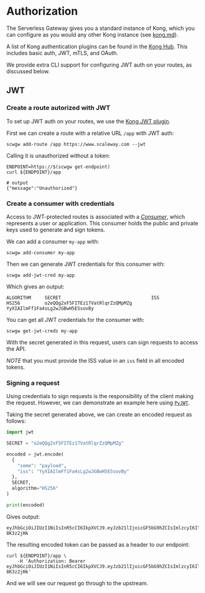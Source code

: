 # Authorization

The Serverless Gateway gives you a standard instance of Kong, which you can configure as you would any other Kong instance (see [kong.md](kong.md)).

A list of Kong authentication plugins can be found in the [Kong Hub](https://docs.konghq.com/hub/?category=authentication). This includes basic auth, JWT, mTLS, and OAuth.

We provide extra CLI support for configuring JWT auth on your routes, as discussed below.

## JWT

### Create a route autorized with JWT

To set up JWT auth on your routes, we use the [Kong JWT plugin](https://docs.konghq.com/hub/kong-inc/jwt/).

First we can create a route with a relative URL `/app` with JWT auth:

```shell
scwgw add-route /app https://www.scaleway.com --jwt
```

Calling it is unauthorized without a token:

```shell
ENDPOINT=https://$(scwgw get-endpoint)
curl ${ENDPOINT}/app

# output
{"message":"Unauthorized"}
```

### Create a consumer with credentials

Access to JWT-protected routes is associated with a [_Consumer_](https://docs.konghq.com/gateway/latest/admin-api/#consumer-object), which represents a user or application. This consumer holds the public and private keys used to generate and sign tokens.

We can add a consumer `my-app` with:

```shell
scwgw add-consumer my-app
```

Then we can generate JWT credentials for this consumer with:

```shell
scwgw add-jwt-cred my-app
```

Which gives an output:

```shell
ALGORITHM     SECRET                                 ISS
HS256         o2eQQg2xF5FITEz17VatRlqrZzQMpMZg       YyXIAIlmFf1Fa4sLg2wJGBwH5ESsovBy
```

You can get all JWT credentials for the consumer with:

```shell
scwgw get-jwt-creds my-app
```

With the secret generated in this request, users can sign requests to access the API.

*NOTE* that you must provide the ISS value in an `iss` field in all encoded tokens.

### Signing a request

Using credentials to sign requests is the responsibility of the client making the request. However, we can demonstrate an example here using [`PyJWT`](https://github.com/jpadilla/pyjwt).

Taking the secret generated above, we can create an encoded request as follows:

```python
import jwt

SECRET = "o2eQQg2xF5FITEz17VatRlqrZzQMpMZg"

encoded = jwt.encode(
  {
    "some": "payload",
    "iss": "YyXIAIlmFf1Fa4sLg2wJGBwH5ESsovBy"
  },
  SECRET,
  algorithm="HS256"
)

print(encoded)
```

Gives output:

```
eyJhbGciOiJIUzI1NiIsInR5cCI6IkpXVCJ9.eyJzb21lIjoicGF5bG9hZCIsImlzcyI6Ill5WElBSWxtRmYxRmE0c0xnMndKR0J3SDVFU3NvdkJ5In0.lkxltveJ2ZQjrdQ7D41UWknNgKCAEfeaqO-8K3z2jHk
```

The resulting encoded token can be passed as a header to our endpoint:

```
curl ${ENDPOINT}/app \
    -H 'Authorization: Bearer eyJhbGciOiJIUzI1NiIsInR5cCI6IkpXVCJ9.eyJzb21lIjoicGF5bG9hZCIsImlzcyI6Ill5WElBSWxtRmYxRmE0c0xnMndKR0J3SDVFU3NvdkJ5In0.lkxltveJ2ZQjrdQ7D41UWknNgKCAEfeaqO-8K3z2jHk'
```

And we will see our request go through to the upstream.

